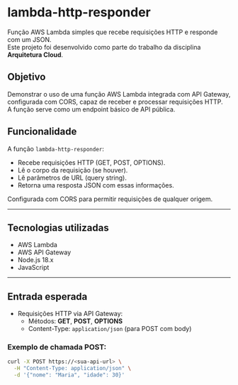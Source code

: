 # lambda-http-responder

Função AWS Lambda simples que recebe requisições HTTP e responde com um JSON.  
Este projeto foi desenvolvido como parte do trabalho da disciplina **Arquitetura Cloud**.

##  Objetivo

Demonstrar o uso de uma função AWS Lambda integrada com API Gateway, configurada com CORS, capaz de receber e processar requisições HTTP.  
A função serve como um endpoint básico de API pública.

## Funcionalidade

A função `lambda-http-responder`:

- Recebe requisições HTTP (GET, POST, OPTIONS).
- Lê o corpo da requisição (se houver).
- Lê parâmetros de URL (query string).
- Retorna uma resposta JSON com essas informações.

Configurada com CORS para permitir requisições de qualquer origem.

---

## Tecnologias utilizadas

- AWS Lambda
- AWS API Gateway
- Node.js 18.x
- JavaScript

---

## Entrada esperada

- Requisições HTTP via API Gateway:
  - Métodos: **GET**, **POST**, **OPTIONS**
  - Content-Type: `application/json` (para POST com body)

### Exemplo de chamada POST:

```bash
curl -X POST https://<sua-api-url> \
  -H "Content-Type: application/json" \
  -d '{"nome": "Maria", "idade": 30}'

